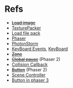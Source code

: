 # Refs
- [~~Load image~~](https://phaser.io/examples/v3/view/loader/image/load-image)
- [TexturePacker](https://www.codeandweb.com/texturepacker/tutorials/how-to-create-sprite-sheets-for-phaser3?utm_source=ad&utm_medium=banner&utm_campaign=phaser-2018-10-16)
- [Load file pack](https://phaser.io/examples/v3/view/loader/file-pack/load-file-pack)
- [Phaser](https://phaser.io/docs/2.6.2/Phaser.Loader.html#onLoadComplete)
- [PhotonStorm](https://photonstorm.github.io/phaser3-docs/Phaser.Loader.LoaderPlugin.html)
- [KeyBoard Events](https://rexrainbow.github.io/phaser3-rex-notes/docs/site/keyboardevents/), [KeyBoard](https://photonstorm.github.io/phaser3-docs/Phaser.Input.Keyboard.html)
- [~~Zone~~](https://phaser.discourse.group/t/collision-enter-exit-event/1001/3)
- [~~Global pause~~](https://phaser.io/examples/v2/arcade-physics/global-pause) (Phaser 2)
- [Collision Callback](https://phaser.io/examples/v2/arcade-physics/process-callback)
- [~~Button~~](https://phaser.io/examples/v2/buttons/action-on-click) (Phaser 2)
- [Scene Controller](https://labs.phaser.io/edit.html?src=src\scenes\tutorial\scene%20controller.js)
- [Button in phaser 3](https://snowbillr.github.io/blog/2018-07-03-buttons-in-phaser-3/)